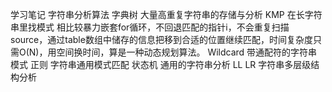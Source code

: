 学习笔记
字符串分析算法
字典树
  大量高重复字符串的存储与分析
KMP
  在长字符串里找模式
  相比较暴力嵌套for循环，不回退匹配的指针i，不会重复扫描source，通过table数组中储存的信息把移到合适的位置继续匹配，时间复杂度只需O(N)，用空间换时间，算是一种动态规划算法。
Wildcard
  带通配符的字符串模式
正则
  字符串通用模式匹配
状态机
  通用的字符串分析
LL LR
  字符串多层级结构分析